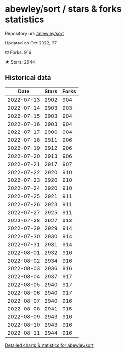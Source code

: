 # abewley/sort / stars & forks statistics

Repository url: [/abewley/sort](https://github.com/abewley/sort)

Updated on Oct 2022, 07

☋ Forks: 916

★ Stars: 2944

## Historical data
| Date | Stars | Forks |
|------|-------|-------|
| 2022-07-13 | 2902 | 904 | 
| 2022-07-14 | 2903 | 903 | 
| 2022-07-15 | 2903 | 904 | 
| 2022-07-16 | 2903 | 904 | 
| 2022-07-17 | 2906 | 904 | 
| 2022-07-18 | 2911 | 906 | 
| 2022-07-19 | 2912 | 906 | 
| 2022-07-20 | 2913 | 906 | 
| 2022-07-21 | 2917 | 907 | 
| 2022-07-22 | 2920 | 910 | 
| 2022-07-23 | 2920 | 910 | 
| 2022-07-24 | 2920 | 910 | 
| 2022-07-25 | 2921 | 911 | 
| 2022-07-26 | 2923 | 911 | 
| 2022-07-27 | 2925 | 911 | 
| 2022-07-28 | 2927 | 913 | 
| 2022-07-29 | 2929 | 914 | 
| 2022-07-30 | 2930 | 914 | 
| 2022-07-31 | 2931 | 914 | 
| 2022-08-01 | 2932 | 916 | 
| 2022-08-02 | 2934 | 916 | 
| 2022-08-03 | 2936 | 916 | 
| 2022-08-04 | 2937 | 917 | 
| 2022-08-05 | 2940 | 917 | 
| 2022-08-06 | 2940 | 917 | 
| 2022-08-07 | 2940 | 916 | 
| 2022-08-08 | 2941 | 915 | 
| 2022-08-09 | 2943 | 916 | 
| 2022-08-10 | 2943 | 916 | 
| 2022-08-11 | 2944 | 916 | 


[Detailed charts & statistics for abewley/sort](https://reviewgithub.com/rep/abewley/sort)
